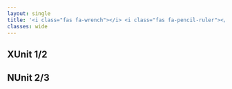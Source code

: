 ```yaml
---
layout: single
title: '<i class="fas fa-wrench"></i> <i class="fas fa-pencil-ruler"></i> Testing frameworks - Specifics'
classes: wide
---
```


## XUnit 1/2

## NUnit 2/3
